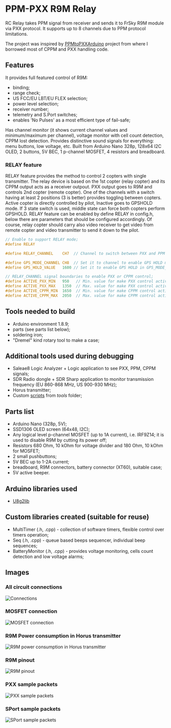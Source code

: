 # PPM-PXX R9M Relay

RC Relay takes PPM signal from receiver and sends it to FrSky R9M module via PXX protocol. It supports up to 8 channels due to PPM protocol limitations.

The project was inspired by [PPMtoPXXArduino](https://github.com/MichaelCWarren/PPMtoPXXArduino) project from where I borrowed most of CPPM and PXX handling code.

## Features

It provides full featured control of R9M:
* binding;
* range check;
* US FCC/EU LBT/EU FLEX selection;
* power level selection;
* receiver number;
* telemetry and S.Port switches;
* enables 'No Pulses' as a most efficient type of fail-safe;

Has channel monitor (it shows current channel values and minimum/maximum per channel), voltage monitor with cell count detection, CPPM lost detection.
Provides distinctive sound signals for everything: menu buttons, low voltage, etc.
Built from Arduino Nano 328p, 128x64 I2C OLED, 2 buttons, 5V BEC, 1 p-channel MOSFET, 4 resistors and breadboard.

### RELAY feature
RELAY feature provides the method to control 2 copters with single transmitter. The relay device is based on the 1st copter (relay copter) and its CPPM output acts as a receiver outpout.
PXX output goes to R9M and controls 2nd copter (remote copter). One of the channels with a switch having at least 2 positions (3 is better) provides toggling between copters.
Active copter is directly controlled by pilot, Inactive goes to GPSHOLD mode. If 3 state switch is used, middle state can force both copters perform GPSHOLD.
RELAY feature can be enabled by define RELAY in config.h, below there are parameters that should be configured accordingly.
Of course, relay copter should carry also video receiver to get video from remote copter and video transmitter to send it down to the pilot.

```C
// Enable to support RELAY mode;
#define RELAY

#define RELAY_CHANNEL    CH7  // Channel to switch between PXX and PPM control; Allowed only channels CH5..CH8;

#define GPS_MODE_CHANNEL CH8  // Set it to channel to enable GPS HOLD mode; Allowed only channels CH5..CH8;
#define GPS_HOLD_VALUE   1600 // Set it to enable GPS HOLD in GPS_MODE_CHANNEL on both relay and mission drone;

// RELAY_CHANNEL signal boundaries to enable PXX or CPPM control;
#define ACTIVE_PXX_MIN   950   // Min. value for make PXX control active;
#define ACTIVE_PXX_MAX   1350  // Max. value for make PXX control active;
#define ACTIVE_CPPM_MIN  1650  // Min. value for make CPPM control active;
#define ACTIVE_CPPM_MAX  2050  // Max. value for make CPPM control active;
```

## Tools needed to build

* Arduino environment 1.8.9;
* parts (see parts list below);
* soldering iron;
* "Dremel" kind rotary tool to make a case;

## Additional tools used during debugging

* Saleae8 Logic Analyzer + Logic application to see PXX, PPM, CPPM signals;
* SDR Radio dongle + SDR Sharp application to monitor transmission frequency (EU 860-868 MHz, US 900-930 MHz);
* Horus transmitter;
* Custom [scripts](tools/readme.md) from *tools* folder;

## Parts list

* Arduino Nano (328p, 5V);
* SSD1306 OLED screen (64x48, I2C);
* Any logical level p-channel MOSFET (up to 1A current), i.e. IRF9Z14; it is used to disable R9M by cutting its power off;
* Resistors 680 Ohm, 10 kOhm for voltage divider and 180 Ohm, 10 kOhm for MOSFET;
* 2 small pushbuttons;
* 5V BEC up to 1-2A current;
* breadboard, R9M connectors, battery connector (XT60), suitable case;
* 5V active beeper.

## Arduino libraries used

* [U8g2lib](https://github.com/olikraus/u8g2 "U8g2lib")

## Custom libraries created (suitable for reuse)

* MultiTimer (.h, .cpp) - collection of software timers, flexible control over timers operation;
* Seq (.h, .cpp) - queue based beeps sequencer, individual beep sequences;
* BatteryMonitor (.h, .cpp) - provides voltage monitoring, cells count detection and low voltage alarms;

## Images

### All circuit connections
![Connections](docs/all_connections.PNG)

### MOSFET connection
![MOSFET connection](docs/MOSFET.PNG)

### R9M Power consumption in Horus transmitter
![R9M power consumption in Horus transmitter](docs/R9M_power_consumption.PNG)

### R9M pinout
![R9M pinout](docs/R9M_pinout.PNG)

### PXX sample packets
![PXX sample packets](docs/PXX_capture.PNG)

### SPort sample packets
![SPort sample packets](docs/R9M_SPort_capture.PNG)

